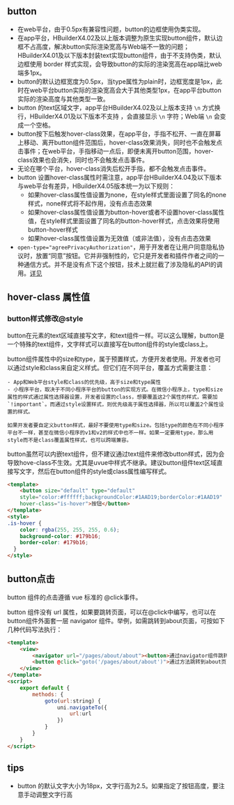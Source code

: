 ## button

<!-- UTSCOMJSON.button.description -->

<!-- UTSCOMJSON.button.compatibility -->

<!-- UTSCOMJSON.button.attribute -->

<!-- UTSCOMJSON.button.event -->

<!-- UTSCOMJSON.button.component_type-->

- 在web平台，由于0.5px有兼容性问题，button的边框使用伪类实现。
- 在app平台，HBuilderX4.02及以上版本调整为原生实现button组件，默认边框不占高度，解决button实际渲染宽高与Web端不一致的问题；HBuilderX4.01及以下版本封装text实现button组件，由于不支持伪类，默认边框使用 border 样式实现，会导致button的实际的渲染宽高在app端比web端多1px。
- button的默认边框宽度为0.5px，当type属性为plain时，边框宽度是1px，此时在web平台button实际的渲染宽高会大于其他类型1px，在app平台button实际的渲染高度与其他类型一致。
- button 的text区域文字，app平台HBuilderX4.02及以上版本支持 `\n` 方式换行，HBuilderX4.01及以下版本不支持 ，会直接显示 `\n` 字符；Web端 `\n` 会变成一个空格。
- button按下后触发hover-class效果，在app平台，手指不松开、一直在屏幕上移动、离开button组件范围后，hover-class效果消失，同时也不会触发点击事件；在web平台，手指移动一点后，即便未离开button范围，hover-class效果也会消失，同时也不会触发点击事件。
- 无论在哪个平台，hover-class消失后松开手指，都不会触发点击事件。
- button 设置hover-class属性时需注意，app平台HBuilderX4.04及以下版本与web平台有差异，HBuilderX4.05版本统一为以下规则：
  + 如果hover-class属性值设置为none，在style样式里面设置了同名的none样式，none样式将不起作用，没有点击态效果
  + 如果hover-class属性值设置为button-hover或者不设置hover-class属性值，在style样式里面设置了同名的button-hover样式，点击效果将使用button-hover样式
  + 如果hover-class属性值设置为无效值（或非法值），没有点击态效果
- `open-type="agreePrivacyAuthorization"`，用于开发者在让用户同意隐私协议时，放置“同意”按钮。它并非强制性的，它只是开发者和插件作者之间的一种通信方式。并不是没有点下这个按钮，技术上就拦截了涉及隐私的API的调用。[详见](../api/privacy.md)
<!-- UTSCOMJSON.button.children -->

<!-- UTSCOMJSON.button.example -->

<!-- UTSCOMJSON.button.reference -->

## hover-class 属性值

### button样式修改@style

button在元素的text区域直接写文字，和text组件一样。可以这么理解，button是一个特殊的text组件，文字样式可以直接写在button组件的style或class上。

button组件属性中的size和type，属于预置样式，方便开发者使用。开发者也可以通过style和class来自定义样式。但它们在不同平台，覆盖方式需要注意：

	- App和Web平台style和class的优先级，高于size和type属性
	- 小程序平台，取决于不同小程序平台的button的实现方式。在微信小程序上，type和size属性的样式通过属性选择器设置，开发者设置的class，想要覆盖这2个属性的样式，需要加`!important`。而通过style设置样式，则优先级高于属性选择器，所以可以覆盖2个属性设置的样式。
	
	如果开发者要自定义button样式，最好不要使用type和size。包括type的颜色在不同小程序平台不一样，甚至在微信小程序的v1和v2的样式中也不一样。如果一定要用type，那么用style而不是class覆盖属性样式，也可以跨端兼容。
	
button虽然可以内嵌text组件，但不建议通过text组件来修改button样式，因为会导致hove-class不生效。尤其是uvue中样式不继承。建议button组件text区域直接写文字，然后在button组件的style或class属性编写样式。



```html
<template>
	<button size="default" type="default"
	style="color:#ffffff;backgroundColor:#1AAD19;borderColor:#1AAD19"
	hover-class="is-hover">按钮</button>
</template>
<style>
.is-hover {
	color: rgba(255, 255, 255, 0.6);
	background-color: #179b16;
	border-color: #179b16;
  }
</style>
```

## button点击

button 组件的点击遵循 vue 标准的 @click事件。

button 组件没有 url 属性，如果要跳转页面，可以在@click中编写，也可以在button组件外面套一层 navigator 组件。举例，如需跳转到about页面，可按如下几种代码写法执行：

```html
<template>
	<view>
		<navigator url="/pages/about/about"><button>通过navigator组件跳转到about页面</button></navigator>
		<button @click="goto('/pages/about/about')">通过方法跳转到about页面</button>
	</view>
</template>
<script>
	export default {
		methods: {
			goto(url:string) {
				uni.navigateTo({
					url:url
				})
			}
		}
	}
</script>
```

## tips
- button 的默认文字大小为18px，文字行高为2.5。如果指定了按钮高度，要注意手动调整文字行高
